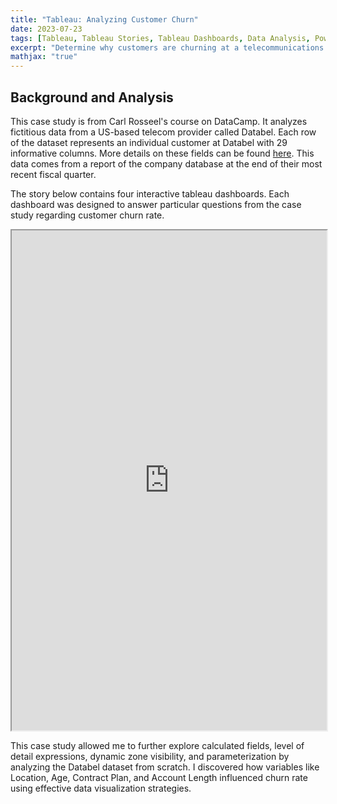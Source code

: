 ```yaml
---
title: "Tableau: Analyzing Customer Churn"
date: 2023-07-23
tags: [Tableau, Tableau Stories, Tableau Dashboards, Data Analysis, Power Insights]
excerpt: "Determine why customers are churning at a telecommunications company"
mathjax: "true"
---
```


## Background and Analysis
This case study is from Carl Rosseel's course on DataCamp. It analyzes fictitious data from a US-based telecom provider called Databel. Each row of the dataset represents an individual customer at Databel with 29 informative columns. More details on these fields can be found [here](https://assets.datacamp.com/production/repositories/5952/datasets/060f0299a782a1bdb3fd21a801a58b03190c4163/Metadata%20-%20Case%20study_%20Analyzing%20customer%20churn%20in%20Tableau.pdf). This data comes from a report of the company database at the end of their most recent fiscal quarter.

The story below contains four interactive tableau dashboards. Each dashboard was designed to answer particular questions from the case study regarding customer churn rate. 

<iframe src="https://public.tableau.com/views/Databel_16901696093370/CustomerChurnAnalysis?:showVizHome=no&:embed=true" width="100%" height="800"></iframe>

This case study allowed me to further explore calculated fields, level of detail expressions, dynamic zone visibility, and parameterization by analyzing the Databel dataset from scratch. I discovered how variables like Location, Age, Contract Plan, and Account Length influenced churn rate using effective data visualization strategies.
